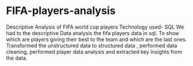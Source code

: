 # FIFA-players-analysis
Descriptive Analysis of FIFA world cup players
Technology used- SQL
We had to the descriptive Data analysis the fifa players data in sql. To show which are players giving their best to the team and which are the last ones.
Transformed the unstructured data to structured data , performed data cleaning, performed player data analysis and extracted key insights from the data.
